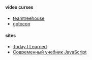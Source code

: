 #### video curses
+ [teamtreehouse](https://teamtreehouse.com/features/organizations)
+ [gotocon](http://gotocon.com/video#53)


#### sites
+ [Today I Learned][1]
+ [Современный учебник JavaScript](http://learn.javascript.ru/)


[1]: https://github.com/thoughtbot/til

